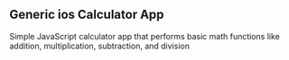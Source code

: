 ## Generic ios Calculator App

Simple JavaScript calculator app that performs basic math functions like addition, multiplication, subtraction, and division
